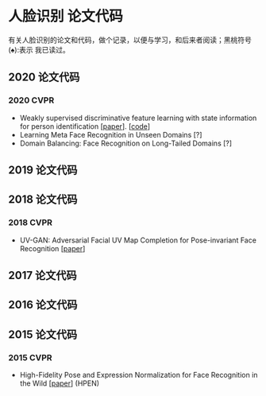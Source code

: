 # 人脸识别 论文代码
有关人脸识别的论文和代码，做个记录，以便与学习，和后来者阅读；黑桃符号(&spades;):表示 我已读过。
## 2020 论文代码

### 2020 CVPR
- Weakly supervised discriminative feature learning with state information for person identification [[paper](https://arxiv.org/pdf/2002.11939.pdf)]. [[code](https://github.com/KovenYu/state-information)]
- Learning Meta Face Recognition in Unseen Domains [?]
- Domain Balancing: Face Recognition on Long-Tailed Domains [?]
## 2019 论文代码


## 2018 论文代码
### 2018 CVPR
- UV-GAN: Adversarial Facial UV Map Completion for Pose-invariant Face Recognition [[paper](http://openaccess.thecvf.com/content_cvpr_2018/html/Deng_UV-GAN_Adversarial_Facial_CVPR_2018_paper.html)] 

## 2017 论文代码

## 2016 论文代码

## 2015 论文代码
### 2015 CVPR
- High-Fidelity Pose and Expression Normalization for Face Recognition in the Wild [[paper](https://www.cv-foundation.org/openaccess/content_cvpr_2015/html/Zhu_High-Fidelity_Pose_and_2015_CVPR_paper.html)] (HPEN)
